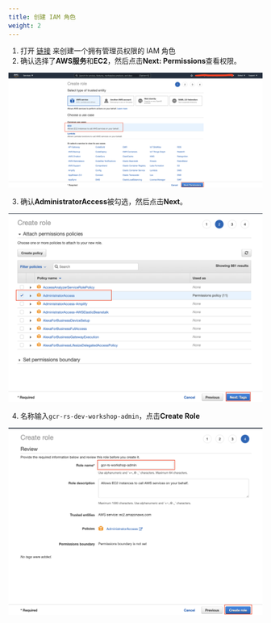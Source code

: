 ```yaml
---
title: 创建 IAM 角色
weight: 2
---
```


1. 打开 [链接](https://console.aws.amazon.com/iam/home#/roles$new?step=review&commonUseCase=EC2%2BEC2&selectedUseCase=EC2&policies=arn:aws:iam::aws:policy%2FAdministratorAccess) 来创建一个拥有管理员权限的 IAM 角色 
2. 确认选择了**AWS服务**和**EC2**，然后点击**Next: Permissions**查看权限。 

![IAM Role EC2](/images/iam-role-ec2.png)

3. 确认**AdministratorAccess**被勾选，然后点击**Next**。

![IAM Role Admin Permission](/images/iam-role-administratorAccess.png)

4. 名称输入`gcr-rs-dev-workshop-admin`，点击**Create Role** 

![IAM Role Created](/images/iam-role-name-create.png)



